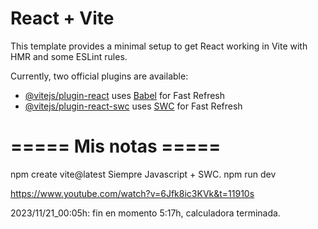 
# React + Vite

This template provides a minimal setup to get React working in Vite with HMR and some ESLint rules.

Currently, two official plugins are available:

- [@vitejs/plugin-react](https://github.com/vitejs/vite-plugin-react/blob/main/packages/plugin-react/README.md) uses [Babel](https://babeljs.io/) for Fast Refresh
- [@vitejs/plugin-react-swc](https://github.com/vitejs/vite-plugin-react-swc) uses [SWC](https://swc.rs/) for Fast Refresh


# ===== Mis notas =====
npm create vite@latest
Siempre Javascript + SWC.
npm run dev

https://www.youtube.com/watch?v=6Jfk8ic3KVk&t=11910s

2023/11/21_00:05h: fin en momento 5:17h, calculadora terminada.
